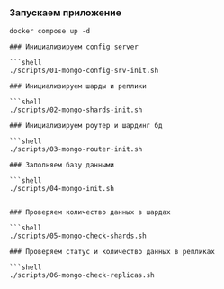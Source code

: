 ### Запускаем приложение 

```shell
docker compose up -d

### Инициализируем config server

```shell
./scripts/01-mongo-config-srv-init.sh

### Инициализируем шарды и реплики

```shell
./scripts/02-mongo-shards-init.sh

### Инициализируем роутер и шардинг бд

```shell
./scripts/03-mongo-router-init.sh 

### Заполняем базу данными

```shell
./scripts/04-mongo-init.sh


### Проверяем количество данных в шардах

```shell
./scripts/05-mongo-check-shards.sh 

### Проверяем статус и количество данных в репликах

```shell
./scripts/06-mongo-check-replicas.sh 